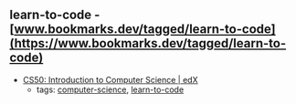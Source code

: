learn-to-code - [www.bookmarks.dev/tagged/learn-to-code](https://www.bookmarks.dev/tagged/learn-to-code)
---
* [CS50: Introduction to Computer Science | edX](https://www.edx.org/course/introduction-computer-science-harvardx-cs50x)
    * tags: [computer-science](../tags/computer-science.md), [learn-to-code](../tags/learn-to-code.md)
